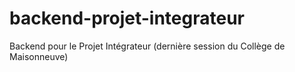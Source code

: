 # backend-projet-integrateur
Backend pour le Projet Intégrateur (dernière session du Collège de Maisonneuve)
